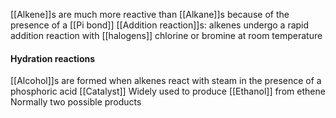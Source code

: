 [[Alkene]]s are much more reactive than [[Alkane]]s because of the presence of a [[Pi bond]] 
[[Addition reaction]]s: alkenes undergo a rapid addition reaction with [[halogens]] chlorine or bromine at room temperature

#### Hydration reactions
[[Alcohol]]s are formed when alkenes react with steam in the presence of a phosphoric acid [[Catalyst]]
Widely used to produce [[Ethanol]] from ethene
Normally two possible products